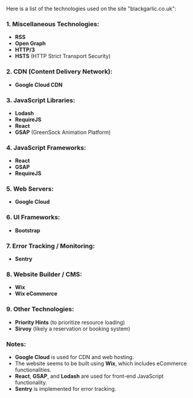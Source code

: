 Here is a list of the technologies used on the site "blackgarlic.co.uk":

### **1. Miscellaneous Technologies:**
- **RSS**  
- **Open Graph**  
- **HTTP/3**  
- **HSTS** (HTTP Strict Transport Security)  

### **2. CDN (Content Delivery Network):**
- **Google Cloud CDN**  

### **3. JavaScript Libraries:**
- **Lodash**  
- **RequireJS**  
- **React**  
- **GSAP** (GreenSock Animation Platform)  

### **4. JavaScript Frameworks:**
- **React**  
- **GSAP**  
- **RequireJS**  

### **5. Web Servers:**
- **Google Cloud**  

### **6. UI Frameworks:**
- **Bootstrap**  

### **7. Error Tracking / Monitoring:**
- **Sentry**  

### **8. Website Builder / CMS:**
- **Wix**  
- **Wix eCommerce**  

### **9. Other Technologies:**
- **Priority Hints** (to prioritize resource loading)  
- **Sirvoy** (likely a reservation or booking system)  

### **Notes:**
- **Google Cloud** is used for CDN and web hosting.
- The website seems to be built using **Wix**, which includes eCommerce functionalities.
- **React**, **GSAP**, and **Lodash** are used for front-end JavaScript functionality.
- **Sentry** is implemented for error tracking.
